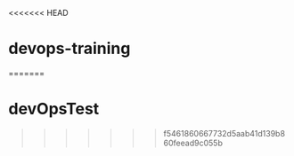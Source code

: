 <<<<<<< HEAD
# devops-training
=======
# devOpsTest
>>>>>>> f5461860667732d5aab41d139b860feead9c055b
